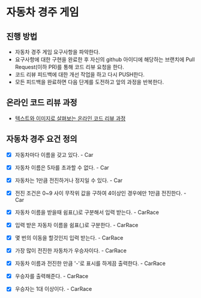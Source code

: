 # 자동차 경주 게임
## 진행 방법
* 자동차 경주 게임 요구사항을 파악한다.
* 요구사항에 대한 구현을 완료한 후 자신의 github 아이디에 해당하는 브랜치에 Pull Request(이하 PR)를 통해 코드 리뷰 요청을 한다.
* 코드 리뷰 피드백에 대한 개선 작업을 하고 다시 PUSH한다.
* 모든 피드백을 완료하면 다음 단계를 도전하고 앞의 과정을 반복한다.

## 온라인 코드 리뷰 과정
* [텍스트와 이미지로 살펴보는 온라인 코드 리뷰 과정](https://github.com/next-step/nextstep-docs/tree/master/codereview)


## 자동차 경주 요건 정의
* [x] 자동차마다 이름을 갖고 있다. - Car
* [x] 자동차 이름은 5자를 초과할 수 없다. - Car 
* [x] 자동차는 1만큼 전진하거나 정지일 수 있다. - Car
* [x] 전진 조건은 0~9 사이 무작위 값을 구하여 4이상인 경우에만 1만큼 전진한다. - Car
* [x] 자동차 이름을 받을때 쉼표(,)로 구분해서 입력 받는다. - CarRace
* [x] 입력 받은 자동차 이름을 쉼표(,)로 구분한다. - CarRace
* [x] 몇 번의 이동을 할것인지 입력 받는다. - CarRace
* [x] 가장 많이 전진한 자동차가 우승자이다. - CarRace
* [x] 자동차 이름과 전진한 만큼 '-'로 표시를 하게끔 출력한다. - CarRace
* [x] 우승자를 출력해준다. - CarRace
* [x] 우승자는 1대 이상이다. - CarRace


